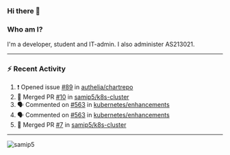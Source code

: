 ### Hi there 👋

### Who am I?
I'm a developer, student and IT-admin. I also administer AS213021.

---
### :zap: Recent Activity
<!--START_SECTION:activity-->
1. ❗️ Opened issue [#89](https://github.com/authelia/chartrepo/issues/89) in [authelia/chartrepo](https://github.com/authelia/chartrepo)
2. 🎉 Merged PR [#10](https://github.com/samip5/k8s-cluster/pull/10) in [samip5/k8s-cluster](https://github.com/samip5/k8s-cluster)
3. 🗣 Commented on [#563](https://github.com/kubernetes/enhancements/issues/563) in [kubernetes/enhancements](https://github.com/kubernetes/enhancements)
4. 🗣 Commented on [#563](https://github.com/kubernetes/enhancements/issues/563) in [kubernetes/enhancements](https://github.com/kubernetes/enhancements)
5. 🎉 Merged PR [#7](https://github.com/samip5/k8s-cluster/pull/7) in [samip5/k8s-cluster](https://github.com/samip5/k8s-cluster)
<!--END_SECTION:activity-->
---

<img align="center" src="https://github-readme-stats.vercel.app/api?username=samip5&show_icons=true" alt="samip5" />
